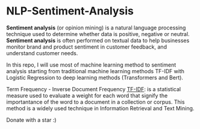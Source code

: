 # NLP-Sentiment-Analysis

**Sentiment analysis** (or opinion mining) is a natural language processing technique used to determine whether data is positive, negative or neutral.
**Sentiment analysis** is often performed on textual data to help businesses monitor brand and product sentiment in customer feedback, and understand customer needs.


In this repo, I will use most of machine learning method to sentiment analysis starting from traditional machine learning methods TF-IDF with Logistic Regression to deep learning methods (Transformers and Bert).


Term Frequency - Inverse Document Frequency [TF-IDF](http://www.tfidf.com/): is a statistical measure used to evaluate a weight for each word that signify the importantance of the word to a document in a collection or corpus. This method is a widely used technique in Information Retrieval and Text Mining.



Donate with a star :)
